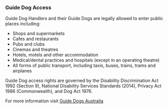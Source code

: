 ### Guide Dog Access

Guide Dog Handlers and their Guide Dogs are legally allowed to enter public places including:

- Shops and supermarkets
- Cafes and restaurants
- Pubs and clubs
- Cinemas and theatres
- Hotels, motels and other accommodation
- Medical/dental practices and hospitals (except in an operating theatre)
- All forms of public transport, including taxis, buses, trains, trams and airplanes

Guide Dog access rights are governed by the Disability Discrimination Act 1992 (Section 9), National Disability Services Standards (2014), Privacy Act 1986 (Commonwealth), and Dog Act 1976.

For more information visit [Guide Dogs Australia](https://www.guidedogsaustralia.com/)
